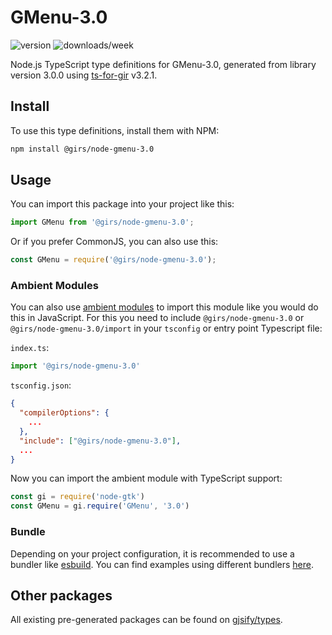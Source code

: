 
# GMenu-3.0

![version](https://img.shields.io/npm/v/@girs/node-gmenu-3.0)
![downloads/week](https://img.shields.io/npm/dw/@girs/node-gmenu-3.0)


Node.js TypeScript type definitions for GMenu-3.0, generated from library version 3.0.0 using [ts-for-gir](https://github.com/gjsify/ts-for-gir) v3.2.1.


## Install

To use this type definitions, install them with NPM:
```bash
npm install @girs/node-gmenu-3.0
```

## Usage

You can import this package into your project like this:
```ts
import GMenu from '@girs/node-gmenu-3.0';
```

Or if you prefer CommonJS, you can also use this:
```ts
const GMenu = require('@girs/node-gmenu-3.0');
```

### Ambient Modules

You can also use [ambient modules](https://github.com/gjsify/ts-for-gir/tree/main/packages/cli#ambient-modules) to import this module like you would do this in JavaScript.
For this you need to include `@girs/node-gmenu-3.0` or `@girs/node-gmenu-3.0/import` in your `tsconfig` or entry point Typescript file:

`index.ts`:
```ts
import '@girs/node-gmenu-3.0'
```

`tsconfig.json`:
```json
{
  "compilerOptions": {
    ...
  },
  "include": ["@girs/node-gmenu-3.0"],
  ...
}
```

Now you can import the ambient module with TypeScript support: 

```ts
const gi = require('node-gtk')
const GMenu = gi.require('GMenu', '3.0')
```


### Bundle

Depending on your project configuration, it is recommended to use a bundler like [esbuild](https://esbuild.github.io/). You can find examples using different bundlers [here](https://github.com/gjsify/ts-for-gir/tree/main/examples).

## Other packages

All existing pre-generated packages can be found on [gjsify/types](https://github.com/gjsify/types).

